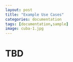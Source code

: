 ```yaml
---
layout: post
title: "Example Use Cases"
categories: documentation
tags: [documentation,sample]
image: cuba-1.jpg
---
```


# TBD
